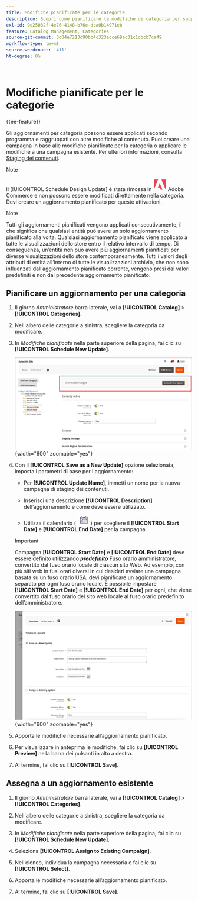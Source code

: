 ```yaml
---
title: Modifiche pianificate per le categorie
description: Scopri come pianificare le modifiche di categoria per supportare campagne di marketing e promozioni su store.
exl-id: 9e25082f-4e76-4148-b76e-dca0b14971eb
feature: Catalog Management, Categories
source-git-commit: 3d04e7213d90bb4c323acce69ac31c1dbcb7ca49
workflow-type: tm+mt
source-wordcount: '411'
ht-degree: 0%

---
```


# Modifiche pianificate per le categorie

{{ee-feature}}

Gli aggiornamenti per categoria possono essere applicati secondo programma e raggruppati con altre modifiche al contenuto. Puoi creare una campagna in base alle modifiche pianificate per la categoria o applicare le modifiche a una campagna esistente. Per ulteriori informazioni, consulta [Staging dei contenuti](../content-design/content-staging.md).

>[!NOTE]
>
>Il [!UICONTROL Schedule Design Update] è stata rimossa in ![Adobe Commerce](../assets/adobe-logo.svg) Adobe Commerce e non possono essere modificati direttamente nella categoria. Devi creare un aggiornamento pianificato per queste attivazioni.

>[!NOTE]
>
>Tutti gli aggiornamenti pianificati vengono applicati consecutivamente, il che significa che qualsiasi entità può avere un solo aggiornamento pianificato alla volta. Qualsiasi aggiornamento pianificato viene applicato a tutte le visualizzazioni dello store entro il relativo intervallo di tempo. Di conseguenza, un’entità non può avere più aggiornamenti pianificati per diverse visualizzazioni dello store contemporaneamente. Tutti i valori degli attributi di entità all’interno di tutte le visualizzazioni archivio, che non sono influenzati dall’aggiornamento pianificato corrente, vengono presi dai valori predefiniti e non dal precedente aggiornamento pianificato.

## Pianificare un aggiornamento per una categoria

1. Il giorno _Amministratore_ barra laterale, vai a **[!UICONTROL Catalog]** > **[!UICONTROL Categories]**.

1. Nell&#39;albero delle categorie a sinistra, scegliere la categoria da modificare.

1. In _Modifiche pianificate_ nella parte superiore della pagina, fai clic su **[!UICONTROL Schedule New Update]**.

   ![Modifiche pianificate](./assets/category-scheduled-changes.png){width="600" zoomable="yes"}

1. Con il **[!UICONTROL Save as a New Update]** opzione selezionata, imposta i parametri di base per l&#39;aggiornamento:

   - Per **[!UICONTROL Update Name]**, immetti un nome per la nuova campagna di staging dei contenuti.

   - Inserisci una descrizione **[!UICONTROL Description]** dell’aggiornamento e come deve essere utilizzato.

   - Utilizza il calendario ( ![Icona Calendario](../assets/icon-calendar.png) ) per scegliere il **[!UICONTROL Start Date]** e **[!UICONTROL End Date]** per la campagna.

   >[!IMPORTANT]
   >
   >Campagna **[!UICONTROL Start Date]** e **[!UICONTROL End Date]** deve essere definito utilizzando **_predefinito_** Fuso orario amministratore, convertito dal fuso orario locale di ciascun sito Web. Ad esempio, con più siti web in fusi orari diversi in cui desideri avviare una campagna basata su un fuso orario USA, devi pianificare un aggiornamento separato per ogni fuso orario locale. È possibile impostare **[!UICONTROL Start Date]** e **[!UICONTROL End Date]** per ogni, che viene convertito dal fuso orario del sito web locale al fuso orario predefinito dell’amministratore.

   ![Modifiche pianificate](./assets/category-scheduled-changes-new-update.png){width="600" zoomable="yes"}

1. Apporta le modifiche necessarie all’aggiornamento pianificato.

1. Per visualizzare in anteprima le modifiche, fai clic su **[!UICONTROL Preview]** nella barra dei pulsanti in alto a destra.

1. Al termine, fai clic su **[!UICONTROL Save]**.

## Assegna a un aggiornamento esistente

1. Il giorno _Amministratore_ barra laterale, vai a **[!UICONTROL Catalog]** > **[!UICONTROL Categories]**.

1. Nell&#39;albero delle categorie a sinistra, scegliere la categoria da modificare.

1. In _Modifiche pianificate_ nella parte superiore della pagina, fai clic su **[!UICONTROL Schedule New Update]**.

1. Seleziona **[!UICONTROL Assign to Existing Campaign]**.

1. Nell’elenco, individua la campagna necessaria e fai clic su **[!UICONTROL Select]**.

1. Apporta le modifiche necessarie all’aggiornamento pianificato.

1. Al termine, fai clic su **[!UICONTROL Save]**.
